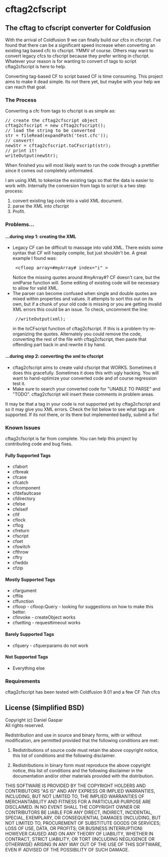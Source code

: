 cftag2cfscript
==============

<h2>The cftag to cfscript converter for Coldfusion</h2>

With the arrival of Coldfusion 9 we can finally build our cfcs in cfscript. I've found that there can be a significant speed increase when converting an existing tag based cfc to cfscript. YMMV of course. Others may want to convert legacy cfcs to cfscript because they prefer writing in cfscript. Whatever your reason is for wanting to convert cf tags to script cftag2cfscript is here to help.

Converting tag-based CF to script based CF is time consuming. This project aims to make it dead simple. Its not there yet, but maybe with your help we can reach that goal. 

<h3>The Process</h3>

Converting a cfc from tags to cfscript is as simple as:
<pre>
// create the cftag2cfscript object
cftag2cfscript = new cftag2cfscript();
// load the string to be converted
str = fileRead(expandPath('test.cfc'));
// convert!
newStr = cftag2cfscript.toCFscript(str);
// print it!
writeOutput(newStr);
</pre>
When finished you will most likely want to run the code through a prettifier since it comes out completely unformated. 

I am using XML to tokenize the existing tags so that the data is easier to work with. Internally the conversion from tags to script is a two step process:
<ol>
<li>convert existing tag code into a valid XML document.</li>
<li>parse the XML into cfscript</li>
<li>Profit.</li>
</ol>

<h3>Problems...</h3>
<h4>...during step 1: creating the XML</h4>

<ul>
<li>
Legacy CF can be difficult to massage into valid XML. There exists some syntax that CF will happily compile, but just shouldn't be. A great example I found was:
<pre>
 &lt;cfloop array=#myArray# index="i" &gt;
</pre>
Notice the missing quotes around #myArray#?  CF doesn't care, but the xmlParse function will. Some editing of existing code will be necessary to allow for valid XML. 
</li>
<li>
 The parser can become confused when single and double quotes are mixed within properties and values. It attempts to sort this out on its own, but if a chunk of your old code is missing or you are getting invalid XML errors this could be an issue. To check, uncomment the line:
 <pre> //writeOutput(xml); </pre>
 in the toCFscript function of cftag2cfscript. If this is a problem try re-organizing the quotes. Alternately you could remove the code, converting the rest of the file with cftag2cfscript, then paste that offending part back in and rewrite it by hand. 
</li>
</ul>

<h4>...during step 2: converting the xml to cfscript</h4>
<ul>
<li>
cftag2cfscript aims to create valid cfscript that WORKS. Sometimes it does this gracefully. Sometimes it does this with ugly hacking. You will want to hand-optimize your converted code and of course regression test it. 
</li>
<li>
Make sure to search your converted code for "UNABLE TO PARSE" and "TODO". cftag2cfscript will insert these comments in problem areas. 
</li>
</ul>

It may be that a tag in your code is not supported yet by cftag2cfscript and so it may give you XML errors. Check the list below to see what tags are supported. If its not there, or its there but implemented badly, submit a fix!

<h3>Known Issues</h3>
cftag2cfscript is far from complete. You can help this project by contributing code and bug fixes. 

<h4>Fully Supported Tags</h4>
<ul>
<li>cfabort</li>
<li>cfbreak</li>
<li>cfcase</li>
<li>cfcatch</li>
<li>cfcomponent</li>
<li>cfdefaultcase</li>
<li>cfdirectory</li>
<li>cfelse</li>
<li>cfelseif</li>
<li>cfif</li>
<li>cflock</li>
<li>cflog</li>
<li>cfreturn</li>
<li>cfscript</li>
<li>cfset</li>
<li>cfswitch</li>
<li>cfthrow</li>
<li>cftry</li>
<li>cfwddx</li>
<li>cfzip</li>
</ul>

<h4>Mostly Supported Tags</h4>
<ul>
<li>cfargument</li>
<li>cffile</li>
<li>cffunction</li>
<li>cfloop - cfloop:Query - looking for suggestions on how to make this better.</li>
<li>cfinvoke - createObject works </li>
<li>cfsetting - requesttimeout works </li>
</ul>

<h4>Barely Supported Tags</h4>
<ul>
<li>cfquery - cfquerparams do not work</li>
</ul>

<h4>Not Supported Tags</h4>
<ul>
<li>Everything else</li>
</ul>


<h3>Requirements</h3>

cftag2cfscript has been tested with Coldfusion 9.01 and a few CF 7ish cfcs

## License (Simplified BSD)

Copyright (c) Daniel Gaspar  
All rights reserved.

Redistribution and use in source and binary forms, with or without
modification, are permitted provided that the following conditions are met:

1. Redistributions of source code must retain the above copyright notice,
   this list of conditions and the following disclaimer.

2. Redistributions in binary form must reproduce the above copyright notice,
   this list of conditions and the following disclaimer in the documentation
   and/or other materials provided with the distribution.

THIS SOFTWARE IS PROVIDED BY THE COPYRIGHT HOLDERS AND CONTRIBUTORS "AS IS" AND
ANY EXPRESS OR IMPLIED WARRANTIES, INCLUDING, BUT NOT LIMITED TO, THE IMPLIED
WARRANTIES OF MERCHANTABILITY AND FITNESS FOR A PARTICULAR PURPOSE ARE
DISCLAIMED. IN NO EVENT SHALL THE COPYRIGHT OWNER OR CONTRIBUTORS BE LIABLE FOR
ANY DIRECT, INDIRECT, INCIDENTAL, SPECIAL, EXEMPLARY, OR CONSEQUENTIAL DAMAGES
(INCLUDING, BUT NOT LIMITED TO, PROCUREMENT OF SUBSTITUTE GOODS OR SERVICES;
LOSS OF USE, DATA, OR PROFITS; OR BUSINESS INTERRUPTION) HOWEVER CAUSED AND
ON ANY THEORY OF LIABILITY, WHETHER IN CONTRACT, STRICT LIABILITY, OR TORT
(INCLUDING NEGLIGENCE OR OTHERWISE) ARISING IN ANY WAY OUT OF THE USE OF THIS
SOFTWARE, EVEN IF ADVISED OF THE POSSIBILITY OF SUCH DAMAGE.